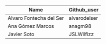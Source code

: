 | Name                  | Github_user   |
|-----------------------|---------------|
| Alvaro Fontecha del Ser | alvarodelser |
| Ana Gómez Marcos      | anagm98       |
| Javier Soto           | JSLWilfizz    |

